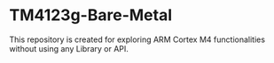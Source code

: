# TM4123g-Bare-Metal
This repository is created for exploring ARM Cortex M4 functionalities without using any Library or API.
